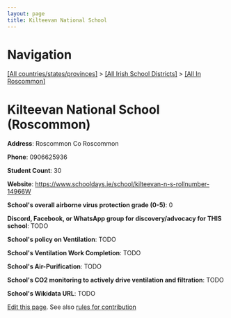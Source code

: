 ```yaml
---
layout: page
title: Kilteevan National School
---
```

# Navigation

[[All countries/states/provinces]](../../..) > [[All Irish School Districts]](../..) > [[All In Roscommon]](..)

# Kilteevan National School (Roscommon)

**Address**: Roscommon Co Roscommon

**Phone**: 0906625936

**Student Count**: 30

**Website**: <https://www.schooldays.ie/school/kilteevan-n-s-rollnumber-14966W>

**School's overall airborne virus protection grade (0-5)**: 0

**Discord, Facebook, or WhatsApp group for discovery/advocacy for THIS school**: TODO

**School's policy on Ventilation**: TODO

**School's Ventilation Work Completion**: TODO

**School's Air-Purification**: TODO

**School's CO2 monitoring to actively drive ventilation and filtration**: TODO

**School's Wikidata URL**: TODO


[Edit this page](https://github.com/ventilate-schools/Ireland/edit/main/./Roscommon/Kilteevan_National_School.md). See also [rules for contribution](../../../contribution-rules/)